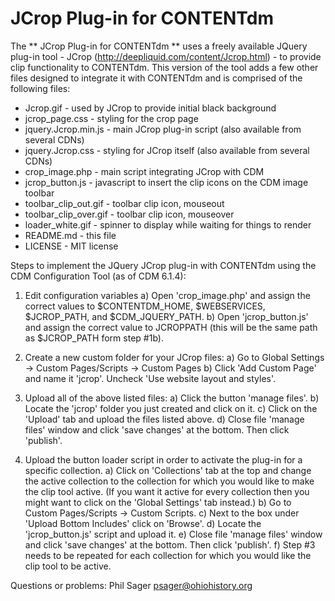 # JCrop Plug-in for CONTENTdm 

The ** JCrop Plug-in for CONTENTdm ** uses a freely available JQuery plug-in tool - JCrop
(http://deepliquid.com/content/Jcrop.html) - to provide clip functionality to
CONTENTdm. This version of the tool adds a few other files designed to integrate
it with CONTENTdm and is comprised of the following files:

* Jcrop.gif - used by JCrop to provide initial black background
* jcrop_page.css - styling for the crop page
* jquery.Jcrop.min.js - main JCrop plug-in script (also available from several CDNs)
* jquery.Jcrop.css - styling for JCrop itself (also available from several CDNs)
* crop_image.php - main script integrating JCrop with CDM
* jcrop_button.js - javascript to insert the clip icons on the CDM image toolbar
* toolbar_clip_out.gif - toolbar clip icon, mouseout
* toolbar_clip_over.gif - toolbar clip icon, mouseover
* loader_white.gif - spinner to display while waiting for things to render
* README.md - this file
* LICENSE - MIT license

Steps to implement the JQuery JCrop plug-in with CONTENTdm using the CDM
Configuration Tool (as of CDM 6.1.4):

1) Edit configuration variables
	a) Open 'crop_image.php' and assign the correct values to $CONTENTDM_HOME, $WEBSERVICES, 
$JCROP_PATH, and $CDM_JQUERY_PATH.
	b) Open 'jcrop_button.js' and assign the correct value to JCROPPATH (this will
be the same path as $JCROP_PATH form step #1b).

2) Create a new custom folder for your JCrop files:
	a) Go to Global Settings -> Custom Pages/Scripts -> Custom Pages
	b) Click 'Add Custom Page' and name it 'jcrop'. Uncheck 'Use website layout
and styles'.
	
3) Upload all of the above listed files:
	a) Click the button 'manage files'.
	b) Locate the 'jcrop' folder you just created and click on it.
	c) Click on the 'Upload' tab and upload the files listed above.
	d) Close file 'manage files' window and click 'save changes' at the bottom.
Then click 'publish'.
	
4) Upload the button loader script in order to activate the plug-in for a
specific collection.
	a) Click on 'Collections' tab at the top and change the active collection to
the collection for which you would like to make the clip tool active. (If you
want it active for every collection then you might want to click on the 'Global
Settings' tab instead.)
	b) Go to Custom Pages/Scripts -> Custom Scripts.
	c) Next to the box under 'Upload Bottom Includes' click on 'Browse'.
	d) Locate the 'jcrop_button.js' script and upload it.
	e) Close file 'manage files' window and click 'save changes' at the bottom.
Then click 'publish'.
	f) Step #3 needs to be repeated for each collection for which you would like
the clip tool to be active.

Questions or problems: Phil Sager <psager@ohiohistory.org>